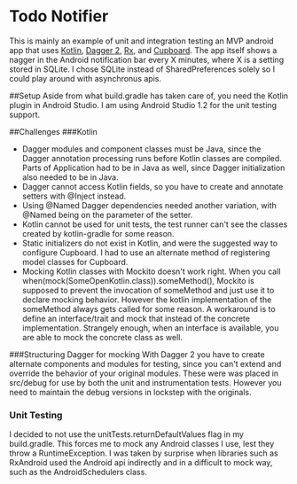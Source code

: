 Todo Notifier
=====================

This is mainly an example of unit and integration testing an MVP android app that uses [Kotlin](http://kotlinlang.org/docs/tutorials/kotlin-android.html),
[Dagger 2](http://google.github.io/dagger/), [Rx](https://github.com/ReactiveX/RxAndroid), and [Cupboard](https://bitbucket.org/qbusict/cupboard). The app itself shows a nagger in the Android notification bar every X minutes, where
X is a setting stored in SQLite. I chose SQLite instead of SharedPreferences solely so I could play
around with asynchronus apis.

##Setup
Aside from what build.gradle has taken care of, you need the Kotlin plugin in Android Studio. I am
using Android Studio 1.2 for the unit testing support.

##Challenges
###Kotlin
* Dagger modules and component classes must be Java, since the Dagger annotation processing runs
before Kotlin classes are compiled. Parts of Application had to be in Java as well, since Dagger
initialization also needed to be in Java.
* Dagger cannot access Kotlin fields, so you have to create and annotate setters with @Inject instead.
* Using @Named Dagger dependencies needed another variation, with @Named being on the parameter of
 the setter.
* Kotlin cannot be used for unit tests, the test runner can't see the classes created by kotlin-gradle
for some reason.
* Static initializers do not exist in Kotlin, and were the suggested way to configure Cupboard. I
had to use an alternate method of registering model classes for Cupboard.
* Mocking Kotlin classes with Mockito doesn't work right. When you call
 when(mock(SomeOpenKotlin.class)).someMethod(), Mockito is supposed to prevent the invocation of
 someMethod and just use it to declare mocking behavior. However the kotlin implementation of the
 someMethod always gets called for some reason. A workaround is to define an interface/trait and
 mock that instead of the concrete implementation. Strangely enough, when an interface is available,
 you are able to mock the concrete class as well.

###Structuring Dagger for mocking
With Dagger 2 you have to create alternate components and modules for testing, since you can't
 extend and override the behavior of your original modules. These were was placed in src/debug for
 use by both the unit and instrumentation tests. However you need to maintain the debug versions in
 lockstep with the originals.

### Unit Testing
I decided to not use the unitTests.returnDefaultValues flag in my build.gradle. This forces me to
 mock any Android classes I use, lest they throw a RuntimeException. I was taken by surprise when
 libraries such as RxAndroid used the Android api indirectly and in a difficult to mock way, such
 as the AndroidSchedulers class.